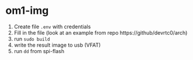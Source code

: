 # om1-img

1) Create file `.env` with credentials
2) Fill in the file (look at an example from repo https://github/devrtc0/arch)
3) run `sudo build`
4) write the result image to usb (VFAT)
5) run `dd` from spi-flash
